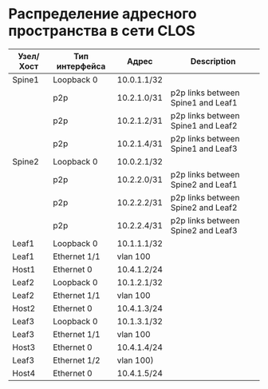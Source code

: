 ﻿# Распределение адресного пространства в сети CLOS
| Узел/Хост | Тип интерфейса | Адрес | Description |
| ----------- | ---------- | -------- | ---------- |
| Spine1 | Loopback 0 | 10.0.1.1/32 |
|      | p2p | 10.2.1.0/31 | p2p links between Spine1 and Leaf1 |
|      | p2p | 10.2.1.2/31 | p2p links between Spine1 and Leaf2 |
|      | p2p | 10.2.1.4/31 | p2p links between Spine1 and Leaf3 |
| Spine2 | Loopback 0 | 10.0.2.1/32 |
|      | p2p | 10.2.2.0/31 | p2p links between Spine2 and Leaf1 |
|      | p2p | 10.2.2.2/31 | p2p links between Spine2 and Leaf2 |
|      | p2p | 10.2.2.4/31 | p2p links between Spine2 and Leaf3 |
| Leaf1 | Loopback 0 | 10.1.1.1/32 | 
| Leaf1 | Ethernet 1/1 | vlan 100 |
| Host1 | Ethernet 0 | 10.4.1.2/24 |
| Leaf2 | Loopback 0 | 10.1.2.1/32 |
| Leaf2 | Ethernet 1/1 | vlan 100 |
| Host2 | Ethernet 0 | 10.4.1.3/24 |
| Leaf3 | Loopback 0 | 10.1.3.1/32 |
| Leaf3 | Ethernet 1/1 | vlan 100 |
| Host3 | Ethernet 0 | 10.4.1.4/24 |
| Leaf3 | Ethernet 1/2 | vlan 100) | 
| Host4 | Ethernet 0 | 10.4.1.5/24 |


